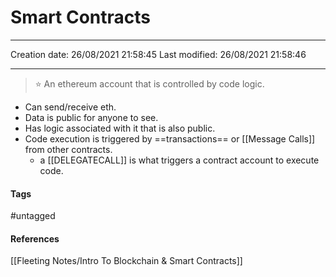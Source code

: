 # Smart Contracts
---

Creation date: 26/08/2021 21:58:45
Last modified: 26/08/2021 21:58:46

---

> ⭐  An ethereum account that is controlled by code logic.

- Can send/receive eth.
- Data is public for anyone to see.
- Has logic associated with it that is also public.
- Code execution is triggered by ==transactions== or [[Message Calls]] from other contracts.
	- a [[DELEGATECALL]] is what triggers a contract account to execute code.

#### Tags
#untagged

#### References
[[Fleeting Notes/Intro To Blockchain & Smart Contracts]]




